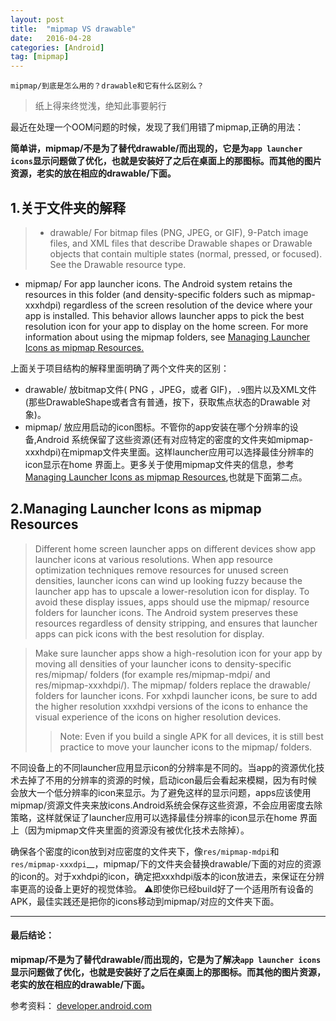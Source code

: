 ```yaml
---
layout: post
title:  "mipmap VS drawable"
date:   2016-04-28 
categories: [Android]
tag: [mipmap]
---
```


	mipmap/到底是怎么用的？drawable和它有什么区别么？

>纸上得来终觉浅，绝知此事要躬行

最近在处理一个OOM问题的时候，发现了我们用错了mipmap,正确的用法：

__简单讲，mipmap/不是为了替代drawable/而出现的，它是为`app launcher icons`显示问题做了优化，也就是安装好了之后在桌面上的那图标。而其他的图片资源，老实的放在相应的drawable/下面。__


1.关于文件夹的解释
--

> - drawable/
			For bitmap files (PNG, JPEG, or GIF), 9-Patch image files, and XML files that describe Drawable shapes or Drawable objects that contain multiple states (normal, pressed, or focused). See the Drawable resource type.
- mipmap/
For app launcher icons. The Android system retains the resources in this folder (and density-specific folders such as mipmap-xxxhdpi) regardless of the screen resolution of the device where your app is installed. This behavior allows launcher apps to pick the best resolution icon for your app to display on the home screen. For more information about using the mipmap folders, see [Managing Launcher Icons as mipmap Resources.](http://developer.android.com/tools/projects/index.html#mipmap)


上面关于项目结构的解释里面明确了两个文件夹的区别：

- drawable/
 放bitmap文件( PNG ，JPEG，或者 GIF)，`.9`图片以及XML文件(那些DrawableShape或者含有普通，按下，获取焦点状态的Drawable 对象)。
- mipmap/ 
 放应用启动的icon图标。不管你的app安装在哪个分辨率的设备,Android 系统保留了这些资源(还有对应特定的密度的文件夹如mipmap-xxxhdpi)在mipmap文件夹里面。这样launcher应用可以选择最佳分辨率的icon显示在home 界面上。更多关于使用mipmap文件夹的信息，参考[ Managing Launcher Icons as mipmap Resources](http://developer.android.com/tools/projects/index.html#mipmap),也就是下面第二点。
 
2.Managing Launcher Icons as mipmap Resources
--

>Different home screen launcher apps on different devices show app launcher icons at various resolutions. When app resource optimization techniques remove resources for unused screen densities, launcher icons can wind up looking fuzzy because the launcher app has to upscale a lower-resolution icon for display. To avoid these display issues, apps should use the mipmap/ resource folders for launcher icons. The Android system preserves these resources regardless of density stripping, and ensures that launcher apps can pick icons with the best resolution for display.

>Make sure launcher apps show a high-resolution icon for your app by moving all densities of your launcher icons to density-specific res/mipmap/ folders (for example res/mipmap-mdpi/ and res/mipmap-xxxhdpi/). The mipmap/ folders replace the drawable/ folders for launcher icons. For xxhpdi launcher icons, be sure to add the higher resolution xxxhdpi versions of the icons to enhance the visual experience of the icons on higher resolution devices.
>>Note: Even if you build a single APK for all devices, it is still best practice to move your launcher icons to the mipmap/ folders.

不同设备上的不同launcher应用显示icon的分辨率是不同的。当app的资源优化技术去掉了不用的分辨率的资源的时候，启动icon最后会看起来模糊，因为有时候会放大一个低分辨率的icon来显示。为了避免这样的显示问题，apps应该使用mipmap/资源文件夹来放icons.Android系统会保存这些资源，不会应用密度去除策略，这样就保证了launcher应用可以选择最佳分辨率的icon显示在home 界面上（因为mipmap文件夹里面的资源没有被优化技术去除掉）。

确保各个密度的icon放到对应密度的文件夹下，像`res/mipmap-mdpi`和`res/mipmap-xxxdpi`__，mipmap/下的文件夹会替换drawable/下面的对应的资源的icon的。对于xxhdpi的icon，确定把xxxhdpi版本的icon放进去，来保证在分辨率更高的设备上更好的视觉体验。
⚠️即使你已经build好了一个适用所有设备的APK，最佳实践还是把你的icons移动到mipmap/对应的文件夹下面。

______

#### 最后结论：
__mipmap/不是为了替代drawable/而出现的，它是为了解决`app launcher icons`显示问题做了优化，也就是安装好了之后在桌面上的那图标。而其他的图片资源，老实的放在相应的drawable/下面。__


参考资料：
[developer.android.com](http://developer.android.com/tools/projects/index.html#mipmap)

 



